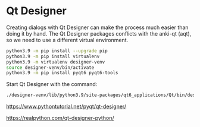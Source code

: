# Qt Designer

Creating dialogs with Qt Designer can make the process much easier than doing it by hand. The Qt Designer packages
conflicts with the anki-qt (aqt), so we need to use a different virtual environment.

```bash
python3.9 -m pip install --upgrade pip
python3.9 -m pip install virtualenv
python3.9 -m virtualenv designer-venv
source designer-venv/bin/activate
python3.9 -m pip install pyqt6 pyqt6-tools
```
Start Qt Designer with the command:
```bash
./designer-venv/lib/python3.9/site-packages/qt6_applications/Qt/bin/designer
```


https://www.pythontutorial.net/pyqt/qt-designer/

https://realpython.com/qt-designer-python/